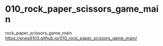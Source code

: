# 010_rock_paper_scissors_game_main
rock_paper_scissors_game_main
https://enes9103.github.io/010_rock_paper_scissors_game_main/
